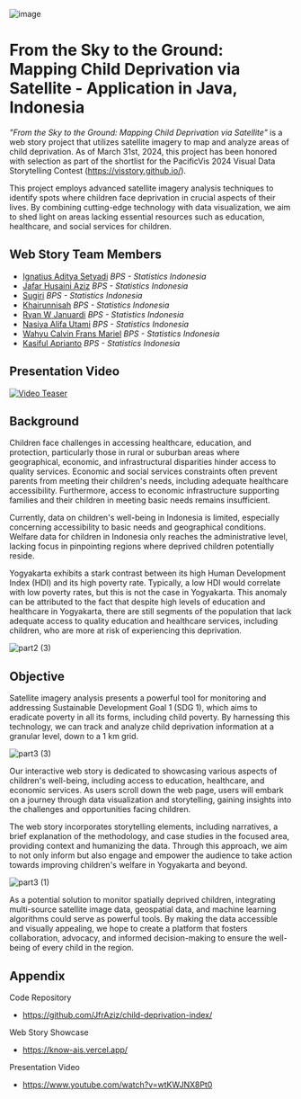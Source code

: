 ![image](https://github.com/JfrAziz/child-deprivation-index/assets/1611358/2f8d3c56-f954-48df-a0ef-665192beb8af)


# From the Sky to the Ground: Mapping Child Deprivation via Satellite - Application in Java, Indonesia

<i>"From the Sky to the Ground: Mapping Child Deprivation via Satellite"</i> is a web story project that utilizes satellite imagery to map and analyze areas of child deprivation. As of March 31st, 2024, this project has been honored with selection as part of the shortlist for the PacificVis 2024 Visual Data Storytelling Contest (https://visstory.github.io/).

This project employs advanced satellite imagery analysis techniques to identify spots where children face deprivation in crucial aspects of their lives. By combining cutting-edge technology with data visualization, we aim to shed light on areas lacking essential resources such as education, healthcare, and social services for children.


## Web Story Team Members
- [Ignatius Aditya Setyadi](https://www.linkedin.com/in/adityasetyadi/) *BPS - Statistics Indonesia*
- [Jafar Husaini Aziz](https://www.linkedin.com/in/jfraziz/) *BPS - Statistics Indonesia*
- [Sugiri](https://www.linkedin.com/in/sugiri-giri-891b681a6/) *BPS - Statistics Indonesia*
- [Khairunnisah](https://www.linkedin.com/in/khairunnisah-adzkiya/) *BPS - Statistics Indonesia*
- [Ryan W Januardi](https://www.linkedin.com/in/ryanwjanuardi/) *BPS - Statistics Indonesia*
- [Nasiya Alifa Utami](https://www.linkedin.com/in/nasiyaau/) *BPS - Statistics Indonesia*
- [Wahyu Calvin Frans Mariel](https://www.linkedin.com/in/wahyu-calvin/) *BPS - Statistics Indonesia*
- [Kasiful Aprianto](https://www.linkedin.com/in/kasiful-aprianto/) *BPS - Statistics Indonesia*

## Presentation Video
[![Video Teaser](https://github.com/JfrAziz/child-deprivation-index/assets/1611358/cb32d030-a31b-461e-bef9-881ccc26c120)](https://www.youtube.com/watch?v=wtKWJNX8Pt0)

## Background
Children face challenges in accessing healthcare, education, and protection, particularly those in rural or suburban areas where geographical, economic, and infrastructural disparities hinder access to quality services. Economic and social services constraints often prevent parents from meeting their children's needs, including adequate healthcare accessibility. Furthermore, access to economic infrastructure supporting families and their children in meeting basic needs remains insufficient. 

Currently, data on children's well-being in Indonesia is limited, especially concerning accessibility to basic needs and geographical conditions. Welfare data for children in Indonesia only reaches the administrative level, lacking focus in pinpointing regions where deprived children potentially reside.

Yogyakarta exhibits a stark contrast between its high Human Development Index (HDI) and its high poverty rate. Typically, a low HDI would correlate with low poverty rates, but this is not the case in Yogyakarta. This anomaly can be attributed to the fact that despite high levels of education and healthcare in Yogyakarta, there are still segments of the population that lack adequate access to quality education and healthcare services, including children, who are more at risk of experiencing this deprivation.

![part2 (3)](https://github.com/JfrAziz/child-deprivation-index/assets/89372931/173657e4-5098-43db-894c-e8d44c8919cc)


## Objective

Satellite imagery analysis presents a powerful tool for monitoring and addressing Sustainable Development Goal 1 (SDG 1), which aims to eradicate poverty in all its forms, including child poverty. By harnessing this technology, we can track and analyze child deprivation information at a granular level, down to a 1 km grid.

![part3 (3)](https://github.com/JfrAziz/child-deprivation-index/assets/89372931/94566214-4f42-4a6e-902e-1f82a2aa848f)

Our interactive web story is dedicated to showcasing various aspects of children's well-being, including access to education, healthcare, and economic services. As users scroll down the web page, users will embark on a journey through data visualization and storytelling, gaining insights into the challenges and opportunities facing children.

The web story incorporates storytelling elements, including narratives, a brief explanation of the methodology, and case studies in the focused area, providing context and humanizing the data. Through this approach, we aim to not only inform but also engage and empower the audience to take action towards improving children's welfare in Yogyakarta and beyond.


![part3 (1)](https://github.com/JfrAziz/child-deprivation-index/assets/89372931/1e1dac93-a76b-4e37-aedd-cf18b6fe5005)

As a potential solution to monitor spatially deprived children, integrating multi-source satellite image data, geospatial data, and machine learning algorithms could serve as powerful tools. By making the data accessible and visually appealing, we hope to create a platform that fosters collaboration, advocacy, and informed decision-making to ensure the well-being of every child in the region.



## Appendix
Code Repository
* https://github.com/JfrAziz/child-deprivation-index/

Web Story Showcase
* https://know-ais.vercel.app/

Presentation Video
* https://www.youtube.com/watch?v=wtKWJNX8Pt0



